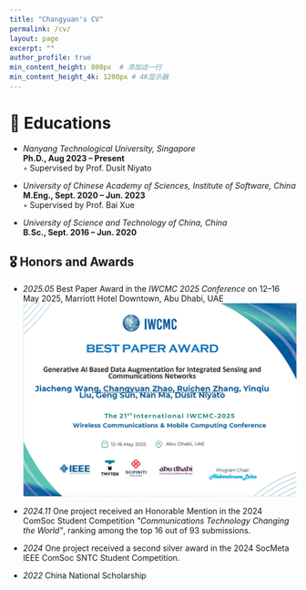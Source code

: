 ```yaml
---
title: "Changyuan's CV"
permalink: /cv/
layout: page
excerpt: ""
author_profile: true
min_content_height: 800px  # 添加这一行
min_content_height_4k: 1200px # 4K显示器
---
```




# 📖 Educations
- *Nanyang Technological University, Singapore*  
**Ph.D., Aug 2023 – Present**  
◦ Supervised by Prof. Dusit Niyato

- *University of Chinese Academy of Sciences, Institute of Software, China* <br/>
**M.Eng., Sept. 2020 – Jun. 2023**  
◦ Supervised by Prof. Bai Xue

- *University of Science and Technology of China, China* <br/>
**B.Sc., Sept. 2016 – Jun. 2020**  




## 🎖 Honors and Awards
- *2025.05* Best Paper Award in the *IWCMC 2025 Conference* on 12–16 May 2025, Marriott Hotel Downtown, Abu Dhabi, UAE
![Best Paper Award](./images/iwcmc2025.jpg)


- *2024.11* One project received an Honorable Mention in the 2024 ComSoc Student Competition *"Communications Technology Changing the World"*, ranking among the top 16 out of 93 submissions.
- *2024* One project received a second silver award in the 2024 SocMeta IEEE ComSoc SNTC Student Competition.
- *2022* China National Scholarship



<div style="min-height: 600px;"></div>

